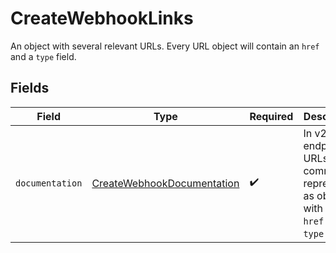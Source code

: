 # CreateWebhookLinks

An object with several relevant URLs. Every URL object will contain an `href` and a `type` field.


## Fields

| Field                                                                                      | Type                                                                                       | Required                                                                                   | Description                                                                                |
| ------------------------------------------------------------------------------------------ | ------------------------------------------------------------------------------------------ | ------------------------------------------------------------------------------------------ | ------------------------------------------------------------------------------------------ |
| `documentation`                                                                            | [CreateWebhookDocumentation](../../models/operations/CreateWebhookDocumentation.md)        | :heavy_check_mark:                                                                         | In v2 endpoints, URLs are commonly represented as objects with an `href` and `type` field. |